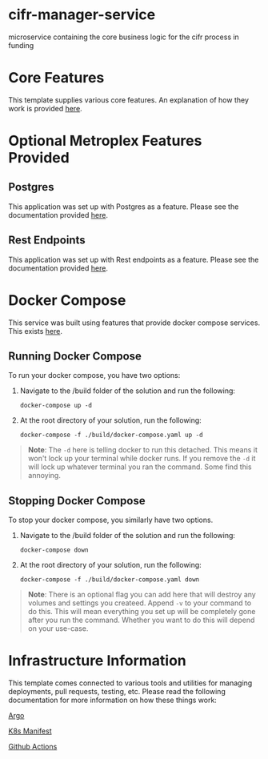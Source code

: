 # cifr-manager-service

microservice containing the core business logic for the cifr process in funding

# Core Features
This template supplies various core features.  An explanation of how they work is provided [here](./doc/CoreFeatures.md).

# Optional Metroplex Features Provided

## Postgres
This application was set up with Postgres as a feature.  Please see the documentation provided [here](./doc/Postgres.md).

## Rest Endpoints
This application was set up with Rest endpoints as a feature.  Please see the documentation provided [here](./doc/Rest.md).

# Docker Compose
This service was built using features that provide docker compose services.  This exists [here](./build/docker-compose.yaml).


## Running Docker Compose
To run your docker compose, you have two options:

1. Navigate to the /build folder of the solution and run the following:
    ```
    docker-compose up -d
    ```
2. At the root directory of your solution, run the following:
    ```
    docker-compose -f ./build/docker-compose.yaml up -d
    ```
>**Note**: The `-d` here is telling docker to run this detached.  This means it won't lock up your terminal while docker runs.  If you remove the `-d` it will lock up whatever terminal you ran the command.  Some find this annoying.


## Stopping Docker Compose
To stop your docker compose, you similarly have two options.

1. Navigate to the /build folder of the solution and run the following:
    ```
    docker-compose down
    ```
2. At the root directory of your solution, run the following:
    ```
    docker-compose -f ./build/docker-compose.yaml down
    ```
>**Note**: There is an optional flag you can add here that will destroy any volumes and settings you createed.  Append `-v` to your command to do this.  This will mean everything you set up will be completely gone after you run the command.  Whether you want to do this will depend on your use-case.

# Infrastructure Information

This template comes connected to various tools and utilities for managing deployments, pull requests, testing, etc.  Please read the following documentation for more information on how these things work:

[Argo](./.stratus/argo/ARGO.md)

[K8s Manifest](./.stratus/kustomize/K8S-MANIFEST.md)

[Github Actions](./.github/ACTIONS.md)